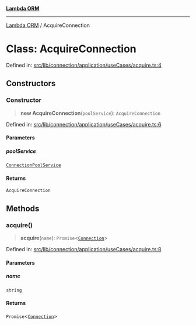 [**Lambda ORM**](../README.md)

***

[Lambda ORM](../README.md) / AcquireConnection

# Class: AcquireConnection

Defined in: [src/lib/connection/application/useCases/acquire.ts:4](https://github.com/lambda-orm/lambdaorm/blob/de442ee62b98645313d73b81a13e3c7cf3edad24/src/lib/connection/application/useCases/acquire.ts#L4)

## Constructors

### Constructor

> **new AcquireConnection**(`poolService`): `AcquireConnection`

Defined in: [src/lib/connection/application/useCases/acquire.ts:6](https://github.com/lambda-orm/lambdaorm/blob/de442ee62b98645313d73b81a13e3c7cf3edad24/src/lib/connection/application/useCases/acquire.ts#L6)

#### Parameters

##### poolService

[`ConnectionPoolService`](ConnectionPoolService.md)

#### Returns

`AcquireConnection`

## Methods

### acquire()

> **acquire**(`name`): `Promise`\<[`Connection`](../interfaces/Connection.md)\>

Defined in: [src/lib/connection/application/useCases/acquire.ts:8](https://github.com/lambda-orm/lambdaorm/blob/de442ee62b98645313d73b81a13e3c7cf3edad24/src/lib/connection/application/useCases/acquire.ts#L8)

#### Parameters

##### name

`string`

#### Returns

`Promise`\<[`Connection`](../interfaces/Connection.md)\>
